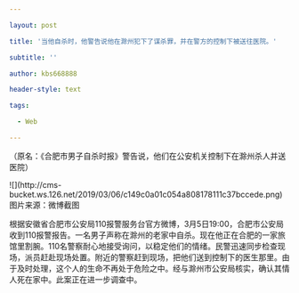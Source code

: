 ---
layout: post
title: '当他自杀时，他警告说他在滁州犯下了谋杀罪，并在警方的控制下被送往医院。'
subtitle: ''
author: kbs668888
header-style: text
tags:
  - Web
---
（原名：《合肥市男子自杀时报》警告说，他们在公安机关控制下在滁州杀人并送医院）

![](http://cms-
bucket.ws.126.net/2019/03/06/c149c0a01c054a808178111c37bccede.png)图片来源：微博截图

根据安徽省合肥市公安局110报警服务台官方微博，3月5日19:00，合肥市公安局收到110报警报告。一名男子声称在滁州的老家中自杀。现在他正在合肥的一家旅馆里割腕。110名警察耐心地接受询问，以稳定他们的情绪。民警迅速同步检查现场，派员赶赴现场处置。附近的警察赶到现场，把他们送到控制下的医生那里。由于及时处理，这个人的生命不再处于危险之中。经与滁州市公安局核实，确认其情人死在家中。此案正在进一步调查中。

